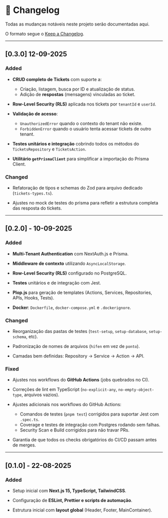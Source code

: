 # 📑 Changelog

Todas as mudanças notáveis neste projeto serão documentadas aqui.

O formato segue o [Keep a Changelog](https://keepachangelog.com/pt-BR/1.0.0/).

---

## [0.3.0] 12-09-2025

### Added

- **CRUD completo de Tickets** com suporte a:
  - Criação, listagem, busca por ID e atualização de status.
  - Adição de **respostas** (mensagens) vinculadas ao ticket.

- **Row-Level Security (RLS)** aplicada nos tickets por `tenantId` e `userId`.

- **Validação de acesso**:
  - `UnauthorizedError` quando o contexto do tenant não existe.
  - `ForbiddenError` quando o usuário tenta acessar tickets de outro tenant.

- **Testes unitários e integração** cobrindo todos os métodos do `TicketsRepository` e `TicketsAction`.

- **Utilitário `getPrismaClient`** para simplificar a importação do Prisma Client.

### Changed

- Refatoração de tipos e schemas do Zod para arquivo dedicado (`tickets-types.ts`).

- Ajustes no mock de testes do prisma para refletir a estrutura completa das resposta do tickets.

---

## [0.2.0] - 10-09-2025

### Added

- **Multi-Tenant Authentication** com NextAuth.js e Prisma.

- **Middleware de contexto** utilizando `AsyncLocalStorage`.

- **Row-Level Security (RLS)** configurado no PostgreSQL.

- **Testes** unitários e de integração com Jest.

- **Plop.js** para geração de templates (Actions, Services, Repositories, APIs, Hooks, Tests).

- **Docker**: `Dockerfile`, `docker-compose.yml` e `.dockerignore`.

### Changed

- Reorganização das pastas de testes (`test-setup`, `setup-database`, `setup-schema`, etc).

- Padronização de nomes de arquivos (`hífen` em vez de `ponto`).

- Camadas bem definidas: Repository → Service → Action → API.

### Fixed

- Ajustes nos workflows do **GitHub Actions** (jobs quebrados no CI).

- Correções de lint em TypeScript (`no-explicit-any`, `no-empty-object-type`, arquivos vazios).

- Ajustes adicionais nos workflows do GitHub Actions:
  - Comandos de testes (`pnpm test`) corrigidos para suportar Jest com `.spec.ts`.
  - Coverage e testes de integração com Postgres rodando sem falhas.
  - Security Scan e Build corrigidos para não travar PRs.
- Garantia de que todos os checks obrigatórios do CI/CD passam antes de merges.

---

## [0.1.0] - 22-08-2025

### Added

- Setup inicial com **Next.js 15, TypeScript, TailwindCSS**.

- Configuração de **ESLint, Prettier e scripts de automação**.

- Estrutura inicial com **layout global** (Header, Footer, MainContainer).
